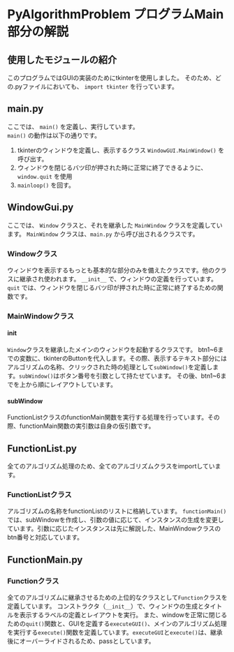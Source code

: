 # PyAlgorithmProblem プログラムMain部分の解説
## 使用したモジュールの紹介
このプログラムではGUIの実装のためにtkinterを使用しました。
そのため、どの.pyファイルにおいても、 `import tkinter` を行っています。

## main.py
ここでは、 `main()` を定義し、実行しています。  
`main()` の動作は以下の通りです。
1. tkinterのウィンドウを定義し、表示するクラス `WindowGUI.MainWindow()` を呼び出す。
2. ウィンドウを閉じるバツ印が押された時に正常に終了できるように、 `window.quit` を使用
3. `mainloop()` を回す。

## WindowGui.py
ここでは、 `Window` クラスと、それを継承した `MainWindow` クラスを定義しています。 `MainWindow` クラスは、`main.py` から呼び出されるクラスです。

### Windowクラス
ウィンドウを表示するもっとも基本的な部分のみを備えたクラスです。他のクラスに継承され使われます。
`__init__` で、ウィンドウの定義を行っています。
`quit` では、ウィンドウを閉じるバツ印が押された時に正常に終了するための関数です。

### MainWindowクラス
#### __init__
`Window`クラスを継承したメインのウィンドウを起動するクラスです。
btn1~6までの変数に、tkinterのButtonを代入します。その際、表示するテキスト部分にはアルゴリズムの名称、クリックされた時の処理として`subWindow()`を定義します。`subWindow()`はボタン番号を引数として持たせています。
その後、btn1~6までを上から順にレイアウトしています。

#### subWindow
FunctionListクラスのfunctionMain関数を実行する処理を行っています。その際、functionMain関数の実引数は自身の仮引数です。

## FunctionList.py
全てのアルゴリズム処理のため、全てのアルゴリズムクラスをimportしています。

### FunctionListクラス
アルゴリズムの名称をfunctionListのリストに格納しています。
`functionMain()`では、subWindowを作成し、引数の値に応じて、インスタンスの生成を変更しています。引数に応じたインスタンスは先に解説した、MainWindowクラスのbtn番号と対応しています。

## FunctionMain.py
### Functionクラス
全てのアルゴリズムに継承させるための上位的なクラスとして`Function`クラスを定義しています。
コンストラクタ（`__init__`）で、ウィンドウの生成とタイトルを表示するラベルの定義とレイアウトを実行。
また、windowを正常に閉じるための`quit()`関数と、GUIを定義する`executeGUI()`、メインのアルゴリズム処理を実行する`execute()`関数を定義しています。`executeGUI`と`execute()`は、継承後にオーバーライドされるため、passとしています。